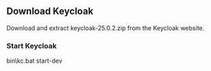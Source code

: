 ## Download Keycloak
Download and extract keycloak-25.0.2.zip from the Keycloak website.

### Start Keycloak
bin\kc.bat start-dev